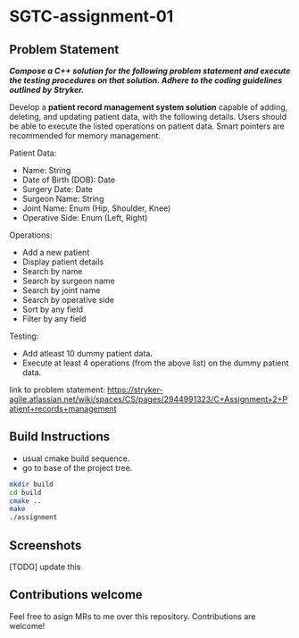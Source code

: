 # SGTC-assignment-01

## Problem Statement

***Compose a C++ solution for the following problem statement and execute the testing procedures on that solution. Adhere to the coding guidelines outlined by Stryker.***

Develop a **patient record management system solution** capable of adding, deleting, and updating patient data, with the following details. Users should be able to execute the listed operations on patient data. Smart pointers are recommended for memory management.

Patient Data:

- Name: String
- Date of Birth (DOB): Date
- Surgery Date: Date
- Surgeon Name: String
- Joint Name: Enum (Hip, Shoulder, Knee)
- Operative Side: Enum (Left, Right)

Operations:

- Add a new patient
- Display patient details
- Search by name
- Search by surgeon name
- Search by joint name
- Search by operative side
- Sort by any field
- Filter by any field

Testing:

- Add atleast 10 dummy patient data.
- Execute at least 4 operations (from the above list) on the dummy patient data.

link to problem statement: https://stryker-agile.atlassian.net/wiki/spaces/CS/pages/2944991323/C+Assignment+2+Patient+records+management

## Build Instructions

- usual cmake build sequence.
- go to base of the project tree.

```bash
mkdir build
cd build
cmake ..
make
./assignment
```

## Screenshots

[TODO] update this

## Contributions welcome

Feel free to asign MRs to me over this repository. Contributions are welcome!
